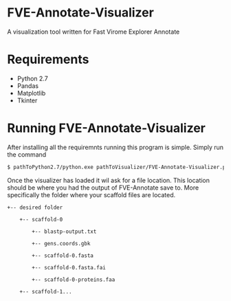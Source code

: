 # FVE-Annotate-Visualizer
A visualization tool written for Fast Virome Explorer Annotate

# Requirements
- Python 2.7
- Pandas
- Matplotlib
- Tkinter

# Running FVE-Annotate-Visualizer
After installing all the requiremnts running this program is simple. Simply run the command
```bash
$ pathToPython2.7/python.exe pathToVisualizer/FVE-Annotate-Visualizer.py
```
Once the visualizer has loaded it wil ask for a file location. This location should be where you had the output of FVE-Annotate save to. More specifically the folder where your scaffold files are located.

    +-- desired folder

        +-- scaffold-0

            +-- blastp-output.txt

            +-- gens.coords.gbk

            +-- scaffold-0.fasta

            +-- scaffold-0.fasta.fai

            +-- scaffold-0-proteins.faa

        +-- scaffold-1...

